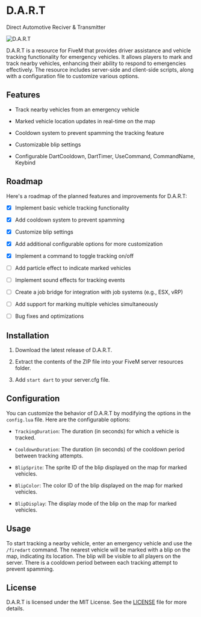 # D.A.R.T
Direct Automotive Reciver & Transmitter

![D.A.R.T](https://media.discordapp.net/attachments/982855421779922944/1113885039541882970/64756725cd2c8.webp)

D.A.R.T is a resource for FiveM that provides driver assistance and vehicle tracking functionality for emergency vehicles. It allows players to mark and track nearby vehicles, enhancing their ability to respond to emergencies effectively. The resource includes server-side and client-side scripts, along with a configuration file to customize various options.

## Features

- Track nearby vehicles from an emergency vehicle

- Marked vehicle location updates in real-time on the map

- Cooldown system to prevent spamming the tracking feature

- Customizable blip settings

- Configurable DartCooldown, DartTimer, UseCommand, CommandName, Keybind

## Roadmap

Here's a roadmap of the planned features and improvements for D.A.R.T:

- [x] Implement basic vehicle tracking functionality

- [x] Add cooldown system to prevent spamming

- [x] Customize blip settings

- [x] Add additional configurable options for more customization

- [x] Implement a command to toggle tracking on/off

- [ ] Add particle effect to indicate marked vehicles

- [ ] Implement sound effects for tracking events

- [ ] Create a job bridge for integration with job systems (e.g., ESX, vRP)

- [ ] Add support for marking multiple vehicles simultaneously

- [ ] Bug fixes and optimizations

## Installation

1. Download the latest release of D.A.R.T.

2. Extract the contents of the ZIP file into your FiveM server resources folder.

3. Add `start dart` to your server.cfg file.

## Configuration

You can customize the behavior of D.A.R.T by modifying the options in the `config.lua` file. Here are the configurable options:

- `TrackingDuration`: The duration (in seconds) for which a vehicle is tracked.

- `CooldownDuration`: The duration (in seconds) of the cooldown period between tracking attempts.

- `BlipSprite`: The sprite ID of the blip displayed on the map for marked vehicles.

- `BlipColor`: The color ID of the blip displayed on the map for marked vehicles.

- `BlipDisplay`: The display mode of the blip on the map for marked vehicles.

## Usage

To start tracking a nearby vehicle, enter an emergency vehicle and use the `/firedart` command. The nearest vehicle will be marked with a blip on the map, indicating its location. The blip will be visible to all players on the server. There is a cooldown period between each tracking attempt to prevent spamming.

## License

D.A.R.T is licensed under the MIT License. See the [LICENSE](LICENSE) file for more details.

